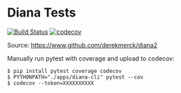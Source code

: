 Diana Tests
==================

[![Build Status](https://travis-ci.org/derekmerck/diana2.svg?branch=master)](https://travis-ci.org/derekmerck/diana2)
[![codecov](https://codecov.io/gh/derekmerck/diana2/branch/master/graph/badge.svg)](https://codecov.io/gh/derekmerck/diana2)

Source: <https://www.github.com/derekmerck/diana2>  

Manually run pytest with coverage and upload to codecov:

```
$ pip install pytest coverage codecov
$ PYTHONPATH="./apps/diana-cli" pytest --cov
$ codecov --token=XXXXXXXXXX
```